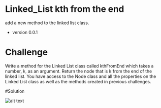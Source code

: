 # Linked_List kth from the end
add a new method to the linked list class. 

* version 0.0.1

# Challenge

Write a method for the Linked List class called kthFromEnd which takes a number, k, as an argument. 
Return the node that is k from the end of the linked list. 
You have access to the Node class and all the properties on the Linked List class as well as the methods created in previous challenges. ​

#Solution

![alt text](/Users/stevenstarwalt/codefellows/401/data-structures-and-algorithms/assets/ll-kth-from-end.jpg)






